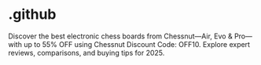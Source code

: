 # .github
Discover the best electronic chess boards from Chessnut—Air, Evo &amp; Pro—with up to 55% OFF using Chessnut Discount Code: OFF10. Explore expert reviews, comparisons, and buying tips for 2025.
